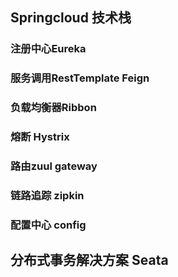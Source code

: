 ## Springcloud 技术栈
### 注册中心Eureka
### 服务调用RestTemplate  Feign
### 负载均衡器Ribbon
### 熔断 Hystrix
### 路由zuul gateway
### 链路追踪 zipkin
### 配置中心 config

## 分布式事务解决方案 Seata